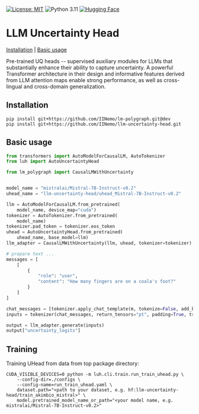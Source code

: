 [![License: MIT](https://img.shields.io/badge/License-MIT-green.svg)](https://github.com/IINemo/llm-uncertainty-head/blob/master/LICENSE)
![Python 3.11](https://img.shields.io/badge/python-3.11-blue.svg)
[![Hugging Face](https://img.shields.io/badge/%F0%9F%A4%97-Pretrained-yellow)](https://huggingface.co/llm-uncertainty-head)


# LLM Uncertainty Head

[Installation](#installation) | [Basic usage](#basic_usage) 

Pre-trained UQ heads -- supervised auxiliary modules for LLMs that substantially enhance their ability to capture uncertainty. A powerful Transformer architecture in their design and informative features derived from LLM attention maps enable strong performance, as well as cross-lingual and cross-domain generalization.


## Installation

```
pip install git+https://github.com/IINemo/lm-polygraph.git@dev
pip install git+https://github.com/IINemo/llm-uncertainty-head.git
```

## Basic usage

```python
from transformers import AutoModelForCausalLM, AutoTokenizer
from luh import AutoUncertaintyHead

from lm_polygraph import CausalLMWithUncertainty


model_name = "mistralai/Mistral-7B-Instruct-v0.2"
uhead_name = "llm-uncertainty-head/uhead_Mistral-7B-Instruct-v0.2"

llm = AutoModelForCausalLM.from_pretrained(
    model_name, device_map="cuda")
tokenizer = AutoTokenizer.from_pretrained(
    model_name)
tokenizer.pad_token = tokenizer.eos_token
uhead = AutoUncertaintyHead.from_pretrained(
    uhead_name, base_model=llm)
llm_adapter = CausalLMWithUncertainty(llm, uhead, tokenizer=tokenizer)

# prepare text ...
messages = [
    [
        {
            "role": "user", 
            "content": "How many fingers are on a coala's foot?"
        }
    ]
]

chat_messages = [tokenizer.apply_chat_template(m, tokenize=False, add_bos_token=False) for m in messages]
inputs = tokenizer(chat_messages, return_tensors="pt", padding=True, truncation=True, add_special_tokens=False).to("cuda")

output = llm_adapter.generate(inputs)
output["uncertainty_logits"]
```

## Training
Training UHead from data from top package directory:
```
CUDA_VISIBLE_DEVICES=0 python -m luh.cli.train.run_train_uhead.py \
    --config-dir=./configs \
    --config-name=run_train_uhead.yaml \
    dataset.path="<path to your dataset, e.g. hf:llm-uncertainty-head/train_akimbio_mistral>" \
    model.pretrained_model_name_or_path="<your model name, e.g.  mistralai/Mistral-7B-Instruct-v0.2>"
```